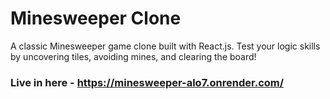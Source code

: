 # Minesweeper Clone

A classic Minesweeper game clone built with React.js. Test your logic skills by uncovering tiles, avoiding mines, and clearing the board!

### Live in here - https://minesweeper-alo7.onrender.com/
